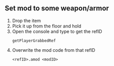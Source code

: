 ## Set mod to some weapon/armor 

1. Drop the item
2. Pick it up from the floor and hold
3. Open the console and type to get the refID
	```
	getPlayerGrabbedRef
	```
4. Overwrite the mod code from that refID
	```
	<refID>.amod <modID>
	```
 
